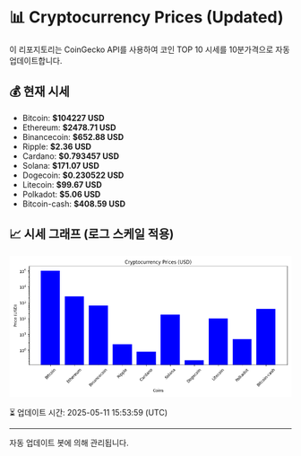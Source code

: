 
# 📊 Cryptocurrency Prices (Updated)

이 리포지토리는 CoinGecko API를 사용하여 코인 TOP 10 시세를 10분가격으로 자동 업데이트합니다.

## 💰 현재 시세
- Bitcoin: **$104227 USD**
- Ethereum: **$2478.71 USD**
- Binancecoin: **$652.88 USD**
- Ripple: **$2.36 USD**
- Cardano: **$0.793457 USD**
- Solana: **$171.07 USD**
- Dogecoin: **$0.230522 USD**
- Litecoin: **$99.67 USD**
- Polkadot: **$5.06 USD**
- Bitcoin-cash: **$408.59 USD**

## 📈 시세 그래프 (로그 스케일 적용)
![Crypto Prices](crypto_prices.png)

⏳ 업데이트 시간: 2025-05-11 15:53:59 (UTC)

---
자동 업데이트 봇에 의해 관리됩니다.
